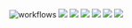 ![workflows](https://github.com/n3imys/backend-project-lvl1/.github/workflows/github-action-lint2.yml/badge.svg)
<a href="https://codeclimate.com/github/N3IMYS/backend-project-lvl1/maintainability"><img src="https://api.codeclimate.com/v1/badges/741b24077273e96b11c4/maintainability" /></a>
<a href="https://asciinema.org/a/129XZJMbY6jAkyKjWGXbxnzZK" target="_blank"><img src="https://asciinema.org/a/129XZJMbY6jAkyKjWGXbxnzZK.svg" /></a>
<a href="https://asciinema.org/a/U4SliSd34ZNTL8a4GbEk1Q773" target="_blank"><img src="https://asciinema.org/a/U4SliSd34ZNTL8a4GbEk1Q773.svg" /></a>
<a href="https://asciinema.org/a/BtyiwBS3rJPRmJexRSsLkmpB4" target="_blank"><img src="https://asciinema.org/a/BtyiwBS3rJPRmJexRSsLkmpB4.svg" /></a>
<a href="https://asciinema.org/a/AJjnFaLfcgHcOw39OuTwevs0Y" target="_blank"><img src="https://asciinema.org/a/AJjnFaLfcgHcOw39OuTwevs0Y.svg" /></a>
<a href="https://asciinema.org/a/5vp6rTaUbTpd9YuKoA2cE5k6i" target="_blank"><img src="https://asciinema.org/a/5vp6rTaUbTpd9YuKoA2cE5k6i.svg" /></a>